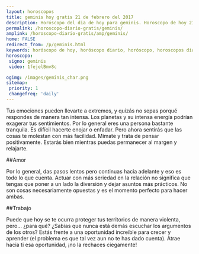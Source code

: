 ```yaml
---
layout: horoscopos
title: geminis hoy gratis 21 de febrero del 2017 
description: Horóscopo del dia de hoy para geminis. Horoscopo de hoy 21 de febrero del 2017. Las predicciones de amor, trabajo, vida personal gratis.
permalink: /horoscopo-diario-gratis/geminis/
amplink: /horoscopo-diario-gratis/amp/geminis/
home: FALSE
redirect_from: /p/geminis.html
keywords: horóscopo de hoy, horóscopo diario, horóscopo, horoscopos diarios gratis del dia de hoy, horóscopo diario gratis,horóscopo 2017, horóscopo esperanza gracia, horoscopo geminis hoy, horoscop, horóscopos gratis, horoscopo geminis, horoscopo geminis 2017, Tarot, Astrologia, Zodíaco, geminis, horoscopo gratis
horoscopo:
 signo: geminis
 video: 1fejelBmv8c

ogimg: /images/geminis_char.png
sitemap:
 priority: 1
 changefreq: 'daily'
---
```



Tus emociones pueden llevarte a extremos, y quizás no sepas porqué respondes de manera tan intensa. Los planetas y su intensa energía podrían exagerar tus sentimientos. Por lo general eres una persona bastante tranquila. Es difícil hacerte enojar o enfadar. Pero ahora sentirás que las cosas te molestan con más facilidad. Mímate y trata de pensar positivamente. Estarás bien mientras puedas permanecer al margen y relajarte.

##Amor

Por lo general, das pasos lentos pero continuas hacia adelante y eso es todo lo que cuenta. Actuar con más seriedad en la relación no significa que tengas que poner a un lado la diversión y dejar asuntos más prácticos. No son cosas necesariamente opuestas y es el momento perfecto para hacer ambas.

##Trabajo

Puede que hoy se te ocurra proteger tus territorios de manera violenta, pero... ¿para qué? ¿Sabías que nunca está demás escuchar los argumentos de los otros? Estás frente a una oportunidad increíble para crecer y aprender (el problema es que tal vez aun no te has dado cuenta). Atrae hacia ti esa oportunidad, ¡no la rechaces ciegamente!
